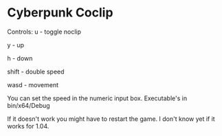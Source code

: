 # Cyberpunk Coclip

Controls:
u - toggle noclip

y - up

h - down

shift - double speed

wasd - movement

You can set the speed in the numeric input box.
Executable's in bin/x64/Debug

If it doesn't work you might have to restart the game. I don't know yet if it works for 1.04.
